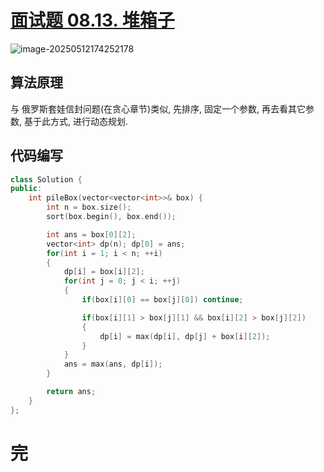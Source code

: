# [面试题 08.13. 堆箱子](https://leetcode.cn/problems/pile-box-lcci/)

![image-20250512174252178](https://md-wind.oss-cn-nanjing.aliyuncs.com/md/20250512174252228.png)

## 算法原理

与 俄罗斯套娃信封问题(在贪心章节)类似, 先排序, 固定一个参数, 再去看其它参数, 基于此方式, 进行动态规划.

## 代码编写

```cpp
class Solution {
public:
    int pileBox(vector<vector<int>>& box) {
        int n = box.size();
        sort(box.begin(), box.end());

        int ans = box[0][2];
        vector<int> dp(n); dp[0] = ans;
        for(int i = 1; i < n; ++i)
        {
            dp[i] = box[i][2];
            for(int j = 0; j < i; ++j)
            {
                if(box[i][0] == box[j][0]) continue;

                if(box[i][1] > box[j][1] && box[i][2] > box[j][2])
                {
                    dp[i] = max(dp[i], dp[j] + box[i][2]);
                }
            }
            ans = max(ans, dp[i]);
        }

        return ans;
    }
};
```

# 完